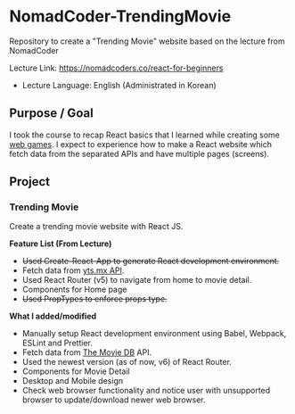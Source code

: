 # NomadCoder-TrendingMovie

Repository to create a "Trending Movie" website based on the lecture from NomadCoder

Lecture Link: https://nomadcoders.co/react-for-beginners

- Lecture Language: English (Administrated in Korean)

## Purpose / Goal

I took the course to recap React basics that I learned while creating some [web games](https://github.com/hyecheol123/ZeroCho-React-WebGames).
I expect to experience how to make a React website which fetch data from the separated APIs and have multiple pages (screens).

## Project

### Trending Movie

Create a trending movie website with React JS.

**Feature List (From Lecture)**

- ~~Used Create-React-App to generate React development environment.~~
- Fetch data from [yts.mx API](https://yts.mx/api).
- Used React Router (v5) to navigate from home to movie detail.
- Components for Home page
- ~~Used PropTypes to enforce props type.~~

**What I added/modified**

- Manually setup React development environment using Babel, Webpack, ESLint and Prettier.
- Fetch data from [The Movie DB](https://www.themoviedb.org) API.
- Used the newest version (as of now, v6) of React Router.
- Components for Movie Detail
- Desktop and Mobile design
- Check web browser functionality and notice user with unsupported browser to update/download newer web browser.

